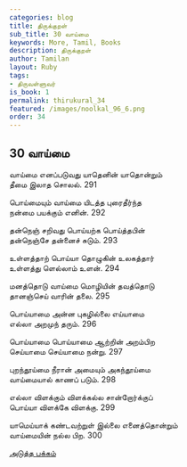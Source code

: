 ```yaml
---
categories: blog
title: திருக்குறள்
sub_title: 30 வாய்மை
keywords: More, Tamil, Books
description: திருக்குறள்
author: Tamilan
layout: Ruby
tags:
- திருவள்ளுவர்
is_book: 1
permalink: thirukural_34
featured: /images/noolkal_96_6.png
order: 34
---
```

## 30 வாய்மை

வாய்மை எனப்படுவது யாதெனின் யாதொன்றும்  
தீமை இலாத சொலல். 291

பொய்மையும் வாய்மை யிடத்த புரைதீர்ந்த  
நன்மை பயக்கும் எனின். 292

தன்நெஞ் சறிவது பொய்யற்க பொய்த்தபின்  
தன்நெஞ்சே தன்னைச் சுடும். 293

உள்ளத்தாற் பொய்யா தொழுகின் உலகத்தார்  
உள்ளத்து ளெல்லாம் உளன். 294

மனத்தொடு வாய்மை மொழியின் தவத்தொடு  
தானஞ்செய் வாரின் தலை. 295

பொய்யாமை அன்ன புகழில்லை எய்யாமை  
எல்லா அறமுந் தரும். 296

பொய்யாமை பொய்யாமை ஆற்றின் அறம்பிற  
செய்யாமை செய்யாமை நன்று. 297

புறந்தூய்மை நீரான் அமையும் அகந்தூய்மை  
வாய்மையால் காணப் படும். 298

எல்லா விளக்கும் விளக்கல்ல சான்றோர்க்குப்  
பொய்யா விளக்கே விளக்கு. 299

யாமெய்யாக் கண்டவற்றுள் இல்லை எனைத்தொன்றும்  
வாய்மையின் நல்ல பிற. 300

[அடுத்த பக்கம்](thirukural_35)